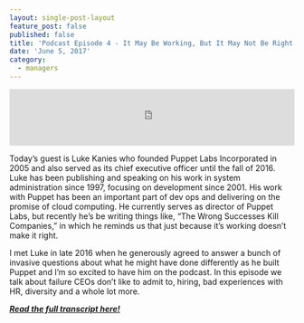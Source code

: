```yaml
---
layout: single-post-layout
feature_post: false
published: false
title: 'Podcast Episode 4 - It May Be Working, But It May Not Be Right'
date: 'June 5, 2017'
category:
  - managers
---
```

<iframe src="https://www.podbean.com/media/player/iemkj-6b897f?from=yiiadmin&skin=1&btn-skin=104&share=1&fonts=Helvetica&auto=0&download=0&rtl=0" height="100" width="100%" frameborder="0" scrolling="no" data-name="pb-iframe-player"></iframe>

Today’s guest is Luke Kanies who founded Puppet Labs Incorporated in 2005 and also served as its chief executive officer until the fall of 2016. Luke has been publishing and speaking on his work in system administration since 1997, focusing on development since 2001. His work with Puppet has been an important part of dev ops and delivering on the promise of cloud computing. He currently serves as director of Puppet Labs, but recently he’s be writing things like, “The Wrong Successes Kill Companies,” in which he reminds us that just because it’s working doesn’t make it right.

I met Luke in late 2016 when he generously agreed to answer a bunch of invasive questions about what he might have done differently as he built Puppet and I’m so excited to have him on the podcast. In this episode we talk about failure CEOs don’t like to admit to, hiring, bad experiences with HR, diversity and a whole lot more. 

_**[Read the full transcript here!](http://www.uprightandbetter.com/episode-4-it-may-be-working-but-it-may-not-be-right/)**_
